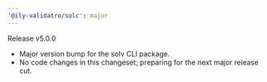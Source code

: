 ```yaml
---
'@ily-validatro/solc': major
---
```


Release v5.0.0

- Major version bump for the solv CLI package.
- No code changes in this changeset; preparing for the next major release cut.
